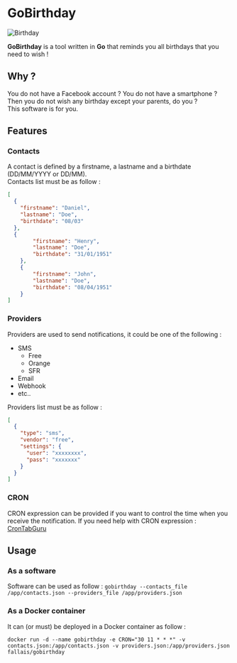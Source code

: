 # GoBirthday

![Birthday](https://github.com/fallais/gobirthday/blob/master/birthday.png)

**GoBirthday** is a tool written in **Go** that reminds you all birthdays that you need to wish !

## Why ?

You do not have a Facebook account ? You do not have a smartphone ? Then you do not wish any birthday except your parents, do you ?  
This software is for you.

## Features

### Contacts

A contact is defined by a firstname, a lastname and a birthdate (DD/MM/YYYY or DD/MM).  
Contacts list must be as follow :

```json
[
  {
    "firstname": "Daniel",
    "lastname": "Doe",
    "birthdate": "08/03"
  },
  {
		"firstname": "Henry",
		"lastname": "Doe",
		"birthdate": "31/01/1951"
	},
	{
		"firstname": "John",
		"lastname": "Doe",
		"birthdate": "08/04/1951"
	}
]
```

### Providers

Providers are used to send notifications, it could be one of the following :

- SMS
  - Free
  - Orange
  - SFR
- Email
- Webhook
- etc..

Providers list must be as follow :

```json
[
  {
    "type": "sms",
    "vendor": "free",
    "settings": {
      "user": "xxxxxxxx",
      "pass": "xxxxxxx"
    }
  }
]
```

### CRON

CRON expression can be provided if you want to control the time when you receive the notification. If you need help with CRON expression : [CronTabGuru](https://crontab.guru/)

## Usage

### As a software

Software can be used as follow : `gobirthday --contacts_file /app/contacts.json --providers_file /app/providers.json`

### As a Docker container

It can (or must) be deployed in a Docker container as follow :

`docker run -d --name gobirthday -e CRON="30 11 * * *" -v contacts.json:/app/contacts.json -v providers.json:/app/providers.json fallais/gobirthday`

